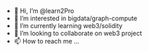 - 👋 Hi, I’m @learn2Pro
- 👀 I’m interested in bigdata/graph-compute
- 🌱 I’m currently learning web3/solidity
- 💞️ I’m looking to collaborate on web3 project
- 📫 How to reach me ...

<!---
learn2Pro/learn2Pro is a ✨ special ✨ repository because its `README.md` (this file) appears on your GitHub profile.
You can click the Preview link to take a look at your changes.
--->
